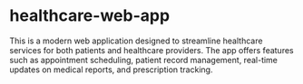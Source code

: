 # healthcare-web-app
This is a modern web application designed to streamline healthcare services for both patients and healthcare providers. The app offers features such as appointment scheduling, patient record management, real-time updates on medical reports, and prescription tracking.
